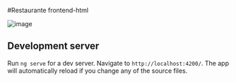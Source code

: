 #Restaurante frontend-html


![image](https://user-images.githubusercontent.com/61124602/155455852-df566d4a-97f0-42b2-9bcf-1ffbcf70a478.png)

## Development server

Run `ng serve` for a dev server. Navigate to `http://localhost:4200/`. The app will automatically reload if you change any of the source files.

